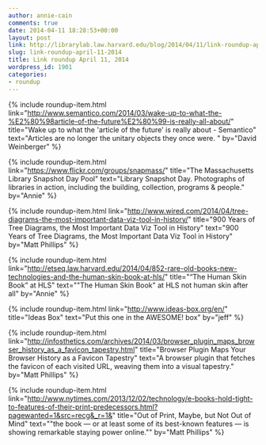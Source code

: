```yaml
---
author: annie-cain
comments: true
date: 2014-04-11 18:28:53+00:00
layout: post
link: http://librarylab.law.harvard.edu/blog/2014/04/11/link-roundup-april-11-2014/
slug: link-roundup-april-11-2014
title: Link roundup April 11, 2014
wordpress_id: 1901
categories:
- roundup
---
```


{% include roundup-item.html
  link="http://www.semantico.com/2014/03/wake-up-to-what-the-%E2%80%98article-of-the-future%E2%80%99-is-really-all-about/"
  title="Wake up to what the 'article of the future' is really about - Semantico"
  text="Articles are no longer the unitary objects they once were. "
  by="David Weinberger"
%}

{% include roundup-item.html
  link="https://www.flickr.com/groups/snapmass/"
  title="The Massachusetts Library Snapshot Day Pool"
  text="Library Snapshot Day.  Photographs of libraries in action, including the building, collection, programs & people."
  by="Annie"
%}

{% include roundup-item.html
  link="http://www.wired.com/2014/04/tree-diagrams-the-most-important-data-viz-tool-in-history/"
  title="900 Years of Tree Diagrams, the Most Important Data Viz Tool in History"
  text="900 Years of Tree Diagrams, the Most Important Data Viz Tool in History"
  by="Matt Phillips"
%}

{% include roundup-item.html
  link="http://etseq.law.harvard.edu/2014/04/852-rare-old-books-new-technologies-and-the-human-skin-book-at-hls/"
  title="“The Human Skin Book” at HLS"
  text="\"The Human Skin Book\" at HLS not human skin after all"
  by="Annie"
%}

{% include roundup-item.html
  link="http://www.ideas-box.org/en/"
  title="Ideas Box"
  text="Put this one in the AWESOME! box"
  by="jeff"
%}

{% include roundup-item.html
  link="http://infosthetics.com/archives/2014/03/browser_plugin_maps_browser_history_as_a_favicon_tapestry.html"
  title="Browser Plugin Maps Your Browser History as a Favicon Tapestry"
  text="A browser plugin that fetches the favicon of each visited URL, weaving them into a visual tapestry."
  by="Matt Phillips"
%}

{% include roundup-item.html
  link="http://www.nytimes.com/2013/12/02/technology/e-books-hold-tight-to-features-of-their-print-predecessors.html?pagewanted=1&src=recg&_r=1&"
  title="Out of Print, Maybe, but Not Out of Mind"
  text="\"the book — or at least some of its best-known features — is showing remarkable staying power online.\""
  by="Matt Phillips"
%}
